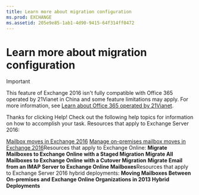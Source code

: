 ```yaml
---
title: Learn more about migration configuration
ms.prod: EXCHANGE
ms.assetid: 205e9e85-1ab1-4d90-9415-64f314ff0472
---
```



# Learn more about migration configuration

> [!IMPORTANT]
> This feature of Exchange 2016 isn't fully compatible with Office 365 operated by 21Vianet in China and some feature limitations may apply. For more information, see  [Learn about Office 365 operated by 21Vianet](https://go.microsoft.com/fwlink/?LinkId=313640). 
  
    
    

Thanks for clicking Help! Check out the following help topics for information on how to accomplish your task.
Resources that apply to Exchange Server 2016:
  
    
    

 [Mailbox moves in Exchange 2016](mailbox-moves-in-exchange-2016.md) [Manage on-premises mailbox moves in Exchange 2016](manage-on-premises-mailbox-moves-in-exchange-2016.md)Resources that apply to Exchange Online: **Migrate Mailboxes to Exchange Online with a Staged Migration** **Migrate All Mailboxes to Exchange Online with a Cutover Migration** **Migrate Email from an IMAP Server to Exchange Online Mailboxes**Resources that apply to Exchange Server 2016 hybrid deployments: **Moving Mailboxes Between On-premises and Exchange Online Organizations in 2013 Hybrid Deployments**
